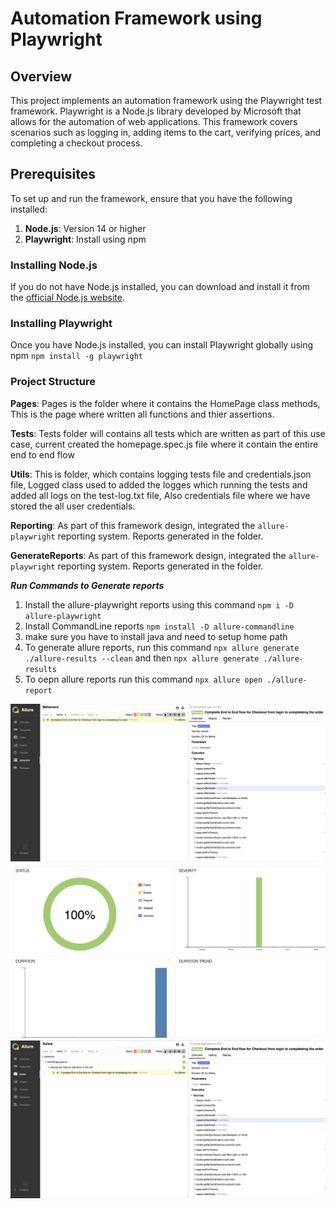 # Automation Framework using Playwright

## Overview
This project implements an automation framework using the Playwright test framework. Playwright is a Node.js library developed by Microsoft that allows for the automation of web applications. This framework covers scenarios such as logging in, adding items to the cart, verifying prices, and completing a checkout process.

## Prerequisites
To set up and run the framework, ensure that you have the following installed:

1. **Node.js**: Version 14 or higher
2. **Playwright**: Install using npm

### Installing Node.js
If you do not have Node.js installed, you can download and install it from the [official Node.js website](https://nodejs.org/).

### Installing Playwright
Once you have Node.js installed, you can install Playwright globally using npm `npm install -g playwright`


### Project Structure

**Pages**: Pages is the folder where it contains the HomePage class methods, This is the page where written all functions and thier assertions. 

**Tests**: Tests folder will contains all tests which are written as part of this use case, current created the homepage.spec.js file where it contain the entire end to end flow

**Utils**: This is folder, which contains logging tests file and credentials.json file, Logged class used to added the logges which running the tests and added all logs on the test-log.txt file, Also credentials file where we have stored the all user credentials. 

**Reporting**: As part of this framework design, integrated the `allure-playwright` reporting system. Reports generated in the folder. 

**GenerateReports**: As part of this framework design, integrated the `allure-playwright` reporting system. Reports generated in the folder. 

***Run Commands to Generate reports***
1. Install the allure-playwright reports using this command `npm i -D allure-playwright`
2. Install CommandLine reports `npm install -D allure-commandline`
3. make sure you have to install java and need to setup home path
4. To generate allure reports, run this command `npx allure generate ./allure-results --clean` and then `npx allure generate ./allure-results `
5. To oepn allure reports run this command `npx allure open ./allure-report `

![Allure Reports for this use case](utils/allure-1.png "Report")
![Allure Reports for this use case](utils/allure-2.png "Report")
![Allure Reports for this use case](utils/allure-3.png "Report")
